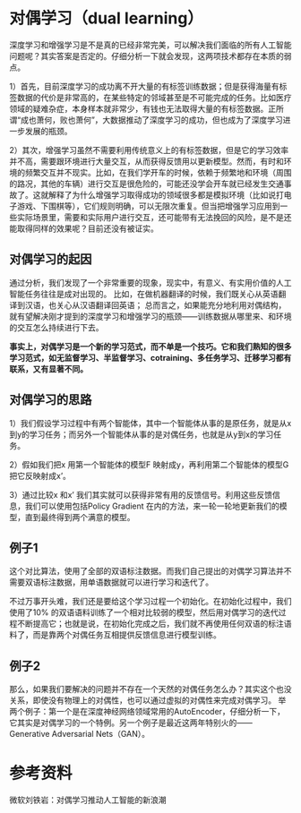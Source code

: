 # 对偶学习（dual learning）
深度学习和增强学习是不是真的已经非常完美，可以解决我们面临的所有人工智能问题呢？其实答案是否定的。仔细分析一下就会发现，这两项技术都存在本质的弱点。

1）首先，目前深度学习的成功离不开大量的有标签训练数据；但是获得海量有标签数据的代价是非常高的，在某些特定的邻域甚至是不可能完成的任务。比如医疗领域的疑难杂症，本身样本就非常少，有钱也无法取得大量的有标签数据。正所谓“成也萧何，败也萧何”，大数据推动了深度学习的成功，但也成为了深度学习进一步发展的瓶颈。

2）其次，增强学习虽然不需要利用传统意义上的有标签数据，但是它的学习效率并不高，需要跟环境进行大量交互，从而获得反馈用以更新模型。然而，有时和环境的频繁交互并不现实。比如，在我们学开车的时候，依赖于频繁地和环境（周围的路况，其他的车辆）进行交互是很危险的，可能还没学会开车就已经发生交通事故了。这就解释了为什么增强学习取得成功的领域很多都是模拟环境（比如说打电子游戏、下围棋等），它们规则明确，可以无限次重复。但当把增强学习应用到一些实际场景里，需要和实际用户进行交互，还可能带有无法挽回的风险，是不是还能取得同样的效果呢？目前还没有被证实。

## 对偶学习的起因
通过分析，我们发现了一个非常重要的现象，现实中，有意义、有实用价值的人工智能任务往往是成对出现的。
比如，在做机器翻译的时候，我们既关心从英语翻译到汉语，也关心从汉语翻译回英语；
总而言之，如果能充分地利用对偶结构，就有望解决刚才提到的深度学习和增强学习的瓶颈——训练数据从哪里来、和环境的交互怎么持续进行下去。

**事实上，对偶学习是一个新的学习范式，而不单是一个技巧。它和我们熟知的很多学习范式，如无监督学习、半监督学习、cotraining、多任务学习、迁移学习都有联系，又有显著不同。**


## 对偶学习的思路
1）我们假设学习过程中有两个智能体，其中一个智能体从事的是原任务，就是从x到y的学习任务；而另外一个智能体从事的是对偶任务，也就是从y到x的学习任务。

2）假如我们把x 用第一个智能体的模型F 映射成y，再利用第二个智能体的模型G 把它反映射成x’。

3）通过比较x 和x’ 我们其实就可以获得非常有用的反馈信号。利用这些反馈信息，我们可以使用包括Policy Gradient 在内的方法，来一轮一轮地更新我们的模型，直到最终得到两个满意的模型。


## 例子1
这个对比算法，使用了全部的双语标注数据。而我们自己提出的对偶学习算法并不需要双语标注数据，用单语数据就可以进行学习和迭代了。

不过万事开头难，我们还是要给这个学习过程一个初始化。在初始化过程中，我们使用了10% 的双语语料训练了一个相对比较弱的模型，然后用对偶学习的迭代过程不断提高它；也就是说，在初始化完成之后，我们就不再使用任何双语的标注语料了，而是靠两个对偶任务互相提供反馈信息进行模型训练。


## 例子2
那么，如果我们要解决的问题并不存在一个天然的对偶任务怎么办？其实这个也没关系，即使没有物理上的对偶性，也可以通过虚拟的对偶性来完成对偶学习。
举两个例子：第一个是在深度神经网络领域常用的AutoEncoder，仔细分析一下，它其实是对偶学习的一个特例。另一个例子是最近这两年特别火的——Generative Adversarial Nets（GAN）。

# 参考资料
微软刘铁岩：对偶学习推动人工智能的新浪潮